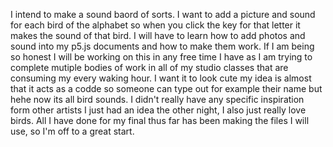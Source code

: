 I intend to make a sound baord of sorts. I want to add a picture and sound for each bird of the alphabet so when you click the key for that letter it makes the sound of that bird. I will have to learn how to add photos and sound into my p5.js documents and how to make them work. If I am being so honest I will be working on this in any free time I have as I am trying to complete mutiple bodies of work in all of my studio classes that are consuming my every waking hour. I want it to look cute my idea is almost that it acts as a codde so someone can type out for example their name but hehe now its all bird sounds. I didn't really have any specific inspiration form other artists I just had an idea the other night, I also just really love birds. All I have done for my final thus far has been making the files I will use, so I'm off to a great start.